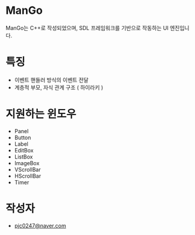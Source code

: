 ManGo
=====

ManGo는 C++로 작성되었으며, SDL 프레임워크를 기반으로 작동하는 UI 엔진입니다.

특징
=====
 - 이벤트 핸들러 방식의 이벤트 전달
 - 계층적 부모, 자식 관계 구조 ( 하이라키 )

지원하는 윈도우
=====
  - Panel
  - Button
  - Label
  - EditBox
  - ListBox
  - ImageBox
  - VScrollBar
  - HScrollBar
  - Timer

작성자
=====
 - pjc0247@naver.com
